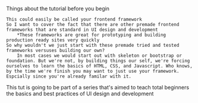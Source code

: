 Things about the tutorial before you begin

	This could easily be called your frontend framework
	So I want to cover the fact that there are other premade frontend frameworks that are standard in UI design and development
		*These frameworks are great for prototyping and building production ready sites very quickly
	So why wouldn't we just start with these premade tried and tested frameworks versuses building our own?
		In most cases we would start out with skeleton or bootstrap or foundation. But we're not, by building things our self, we're forcing ourselves to learn the basics of HTML, CSS, and Javascript. Who knows, by the time we're finish you may want to just use your framework. Espcially since you're already familar with it. 

This tut is going to be part of a series that's aimed to teach total beginners the basics and best practices of UI design and development
